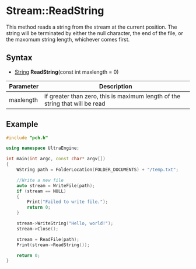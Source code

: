 # Stream::ReadString #
This method reads a string from the stream at the current position. The string will be terminated by either the null character, the end of the file, or the maxomum string length, whichever comes first.

## Syntax ##
- [String](String.md) **ReadString**(const int maxlength = 0)

| Parameter | Description |
|---|---|
| maxlength | if greater than zero, this is maximum length of the string that will be read |

## Example

```c++
#include "pch.h"

using namespace UltraEngine;

int main(int argc, const char* argv[])
{
	WString path = FolderLocation(FOLDER_DOCUMENTS) + "/temp.txt";

	//Write a new file
	auto stream = WriteFile(path);
	if (stream == NULL)
	{
		Print("Failed to write file.");
		return 0;
	}

	stream->WriteString("Hello, world!");
	stream->Close();

	stream = ReadFile(path);
	Print(stream->ReadString());

	return 0;
}
```